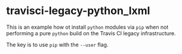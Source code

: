 # travisci-legacy-python_lxml

This is an example how ot install `python` modules via `pip` when not performing a pure `python` build on the Travis CI legacy infrastructure.

The key is to use `pip` with the `--user` flag.
